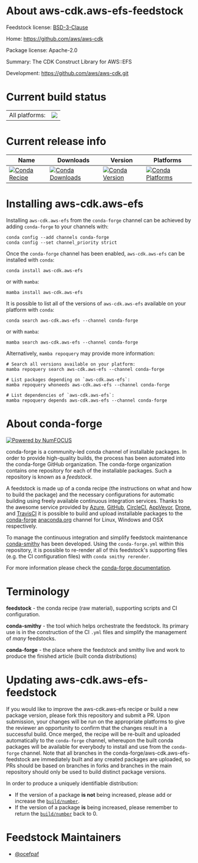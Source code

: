 About aws-cdk.aws-efs-feedstock
===============================

Feedstock license: [BSD-3-Clause](https://github.com/conda-forge/aws-cdk.aws-efs-feedstock/blob/main/LICENSE.txt)

Home: https://github.com/aws/aws-cdk

Package license: Apache-2.0

Summary: The CDK Construct Library for AWS::EFS

Development: https://github.com/aws/aws-cdk.git

Current build status
====================


<table><tr><td>All platforms:</td>
    <td>
      <a href="https://dev.azure.com/conda-forge/feedstock-builds/_build/latest?definitionId=19911&branchName=main">
        <img src="https://dev.azure.com/conda-forge/feedstock-builds/_apis/build/status/aws-cdk.aws-efs-feedstock?branchName=main">
      </a>
    </td>
  </tr>
</table>

Current release info
====================

| Name | Downloads | Version | Platforms |
| --- | --- | --- | --- |
| [![Conda Recipe](https://img.shields.io/badge/recipe-aws--cdk.aws--efs-green.svg)](https://anaconda.org/conda-forge/aws-cdk.aws-efs) | [![Conda Downloads](https://img.shields.io/conda/dn/conda-forge/aws-cdk.aws-efs.svg)](https://anaconda.org/conda-forge/aws-cdk.aws-efs) | [![Conda Version](https://img.shields.io/conda/vn/conda-forge/aws-cdk.aws-efs.svg)](https://anaconda.org/conda-forge/aws-cdk.aws-efs) | [![Conda Platforms](https://img.shields.io/conda/pn/conda-forge/aws-cdk.aws-efs.svg)](https://anaconda.org/conda-forge/aws-cdk.aws-efs) |

Installing aws-cdk.aws-efs
==========================

Installing `aws-cdk.aws-efs` from the `conda-forge` channel can be achieved by adding `conda-forge` to your channels with:

```
conda config --add channels conda-forge
conda config --set channel_priority strict
```

Once the `conda-forge` channel has been enabled, `aws-cdk.aws-efs` can be installed with `conda`:

```
conda install aws-cdk.aws-efs
```

or with `mamba`:

```
mamba install aws-cdk.aws-efs
```

It is possible to list all of the versions of `aws-cdk.aws-efs` available on your platform with `conda`:

```
conda search aws-cdk.aws-efs --channel conda-forge
```

or with `mamba`:

```
mamba search aws-cdk.aws-efs --channel conda-forge
```

Alternatively, `mamba repoquery` may provide more information:

```
# Search all versions available on your platform:
mamba repoquery search aws-cdk.aws-efs --channel conda-forge

# List packages depending on `aws-cdk.aws-efs`:
mamba repoquery whoneeds aws-cdk.aws-efs --channel conda-forge

# List dependencies of `aws-cdk.aws-efs`:
mamba repoquery depends aws-cdk.aws-efs --channel conda-forge
```


About conda-forge
=================

[![Powered by
NumFOCUS](https://img.shields.io/badge/powered%20by-NumFOCUS-orange.svg?style=flat&colorA=E1523D&colorB=007D8A)](https://numfocus.org)

conda-forge is a community-led conda channel of installable packages.
In order to provide high-quality builds, the process has been automated into the
conda-forge GitHub organization. The conda-forge organization contains one repository
for each of the installable packages. Such a repository is known as a *feedstock*.

A feedstock is made up of a conda recipe (the instructions on what and how to build
the package) and the necessary configurations for automatic building using freely
available continuous integration services. Thanks to the awesome service provided by
[Azure](https://azure.microsoft.com/en-us/services/devops/), [GitHub](https://github.com/),
[CircleCI](https://circleci.com/), [AppVeyor](https://www.appveyor.com/),
[Drone](https://cloud.drone.io/welcome), and [TravisCI](https://travis-ci.com/)
it is possible to build and upload installable packages to the
[conda-forge](https://anaconda.org/conda-forge) [anaconda.org](https://anaconda.org/)
channel for Linux, Windows and OSX respectively.

To manage the continuous integration and simplify feedstock maintenance
[conda-smithy](https://github.com/conda-forge/conda-smithy) has been developed.
Using the ``conda-forge.yml`` within this repository, it is possible to re-render all of
this feedstock's supporting files (e.g. the CI configuration files) with ``conda smithy rerender``.

For more information please check the [conda-forge documentation](https://conda-forge.org/docs/).

Terminology
===========

**feedstock** - the conda recipe (raw material), supporting scripts and CI configuration.

**conda-smithy** - the tool which helps orchestrate the feedstock.
                   Its primary use is in the construction of the CI ``.yml`` files
                   and simplify the management of *many* feedstocks.

**conda-forge** - the place where the feedstock and smithy live and work to
                  produce the finished article (built conda distributions)


Updating aws-cdk.aws-efs-feedstock
==================================

If you would like to improve the aws-cdk.aws-efs recipe or build a new
package version, please fork this repository and submit a PR. Upon submission,
your changes will be run on the appropriate platforms to give the reviewer an
opportunity to confirm that the changes result in a successful build. Once
merged, the recipe will be re-built and uploaded automatically to the
`conda-forge` channel, whereupon the built conda packages will be available for
everybody to install and use from the `conda-forge` channel.
Note that all branches in the conda-forge/aws-cdk.aws-efs-feedstock are
immediately built and any created packages are uploaded, so PRs should be based
on branches in forks and branches in the main repository should only be used to
build distinct package versions.

In order to produce a uniquely identifiable distribution:
 * If the version of a package **is not** being increased, please add or increase
   the [``build/number``](https://docs.conda.io/projects/conda-build/en/latest/resources/define-metadata.html#build-number-and-string).
 * If the version of a package **is** being increased, please remember to return
   the [``build/number``](https://docs.conda.io/projects/conda-build/en/latest/resources/define-metadata.html#build-number-and-string)
   back to 0.

Feedstock Maintainers
=====================

* [@ocefpaf](https://github.com/ocefpaf/)


